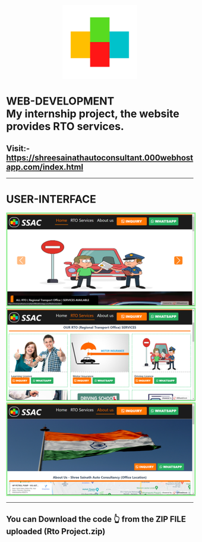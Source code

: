 <div align="center" >
  <img src="brandLogoogg1.png" style="height:200px;width:200px;"><br>
</div>
<h1>
  WEB-DEVELOPMENT<br>
My internship project, the website provides RTO services.
</h1>
<h2>
  Visit:-
<a href="https://shreesainathautoconsultant.000webhostapp.com/index.html" target="_blank" >https://shreesainathautoconsultant.000webhostapp.com/index.html</a>
</h2>
<hr>
<h1>USER-INTERFACE</h1>
<img src="home.png" style="border:3px solid lightgreen !important;">
<img src="services.png" style="border:3px solid lightgreen !important;">
<img src="about.png" style="border:3px solid lightgreen !important;">
<hr>
<h2>You can Download the code 👆 from the ZIP FILE uploaded (Rto Project.zip)</h2>
